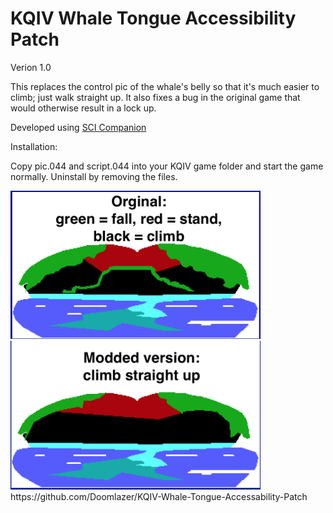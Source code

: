 # KQIV Whale Tongue Accessibility Patch
 
Verion 1.0

This replaces the control pic of the whale's belly so that it's much easier to climb; just walk straight up. It also fixes a bug in the original game that would otherwise result in a lock up.

Developed using <a href="http://scicompanion.com/">SCI Companion</a>

Installation:

Copy pic.044 and script.044 into your KQIV game folder and start the game normally. Uninstall by removing the files.

<img src="before.png"  width="400">
<img src="after.png" width="400">
https://github.com/Doomlazer/KQIV-Whale-Tongue-Accessability-Patch
